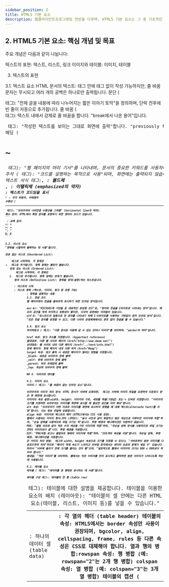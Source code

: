 ```yaml
---
sidebar_position: 2
title: HTML5 기본 요소
description: 웹클라이언트프로그래밍 전반을 다루며, HTML5 기본 요소는 그 중 기초적인 부분으로, HTML5의 기본 구조와 요소들을 소개합니다.
---
```


## 2. HTML5 기본 요소: 핵심 개념 및 목표

주요 개념은 다음과 같이 나뉩니다:

텍스트의 표현: 텍스트, 리스트, 링크
이미지와 테이블: 이미지, 테이블

3. 텍스트의 표현

3.1. 텍스트 요소
HTML 문서의 텍스트: <body> 태그 안에 태그 없이 작성 가능하지만, 줄 바꿈 문자는 무시되고 여러 개의 공백은 하나로만 출력됩니다.
문단 (<p> 태그): "전체 글을 내용에 따라 나누어지는 짧은 이야기 토막"을 정의하며, 단락 전후에 빈 줄이 자동으로 추가됩니다.
줄 바꿈 (<br> 태그): 텍스트 내에서 강제로 줄 바꿈을 합니다. "break에서 나온 용어"입니다.

<pre> 태그: "작성한 텍스트를 보이는 그대로 화면에 출력"합니다. "previously formatted text에서 나온 용어"입니다.
헤딩 (<h1>~<h6> 태그): "웹 페이지의 머리 기사"를 나타내며, 문서의 중요한 키워드를 사용자에게 보여줄 때 사용됩니다. 검색 엔진이 웹 페이지 내용을 색인화하는 데 활용합니다.
주석 (<!-- --> 태그): "코드를 설명하는 목적으로 사용"되며, 화면에는 출력되지 않습니다.
텍스트 서식 태그:<b>, <strong>: 볼드체
<i>, <em>: 이탤릭체 (emphasized의 약자)
<code>: 텍스트가 코드임을 표시
<sup>, <sub>: 각각 위첨자, 아래첨자
수평선 (<hr> 태그): "브라우저의 너비만큼 수평선을 그려줌" (horizontal line의 약자).
특수 문자: HTML에서 특정 문자를 표현하기 위한 엔티티 코드가 있습니다.
```
&nbsp;: 공백 문자
&lt;: <
&gt;: >
&quot;: "
&amp;: &
```

3.2. 리스트 요소
"항목을 나열하여 출력하는 데 사용"됩니다.

번호 없는 리스트 (Unordered List): <ul> 태그로 시작하며, 각 항목은 <li> 태그로 추가됩니다. 항목 앞에는 블릿이 붙습니다.
번호 있는 리스트 (Ordered List): <ol> 태그로 시작하며, 각 항목은 <li> 태그로 추가됩니다. 항목 앞에는 번호가 붙습니다.
정의 리스트 (Definition List): 항목을 정의(설명)하는 리스트입니다.
<dl>: 리스트의 시작
<dt>: 리스트 항목 (텍스트, 이미지, 링크 등 포함 가능)
<dd>: 항목을 설명하는 내용
3.3. 한글 코드
웹 페이지에서 한글을 올바르게 표시하기 위한 인코딩 방식입니다.

euc-kr: "KSC5601에 기반을 둔 대표적인 완성형 코드"로, "영어와 한글을 2바이트로 나타내는 방식"입니다. 메모리 공간을 적게 차지하고 호환성이 좋지만, 다국어 표현에는 어려움이 있습니다.
utf-8: "유니코드의 일종으로 한 문자를 나타내기 위해 1~4바이트를 사용하는 가변길이 문자 인코딩 방식"입니다. "모든 한글 문자를 표현할 수 있고, 다른 나라의 운영체제에서도 폰트 없이 한글을 볼 수 있습니다."

3.4. 링크 요소
하이퍼링크 (<a> 태그): "다른 문서로 이동해 갈 수 있는 단어나 이미지"를 의미하며, "anchor의 약자"입니다.

href 속성: 링크 주소를 지정합니다. (hypertext reference)
절대경로: 다른 웹 사이트 페이지 (href="http://www.daum.net/")
상대경로: 웹 사이트 내의 다른 페이지 (href="../text/info.html")
현재 페이지: 현재 페이지 내의 다른 위치 (href="#map")
target 속성: 링크 클릭 시 새로운 페이지가 열리는 방법을 지정합니다.
_blank: 새로운 브라우저 창에 출력
_self: 현재 브라우저 창에 출력
_parent: 부모 프레임에 출력
_top: 최상위 브라우저 창에 출력

## 4. 이미지와 테이블

4.1. 이미지 요소
이미지 (<img> 태그): "줄 바꿈이 없는 인라인 요소"입니다.

브라우저의 이미지 처리 방식: HTML 문서가 서버에 요청되면, <img> 태그는 서버에 이미지 파일을 요청하여 다운로드 받은 후 화면에 표시합니다.
이미지의 속성 설정:width, height: 이미지의 가로, 세로를 픽셀(기본값) 또는 % 단위로 지정합니다. "이미지의 크기를 지정하면 브라우저는 이미지를 화면에 표시할 때 필요한 공간을 미리 확보"합니다.
alt 속성: "브라우저가 어떤 이유로 이미지를 화면에 표시하지 못했을 때 대체 텍스트(alternate text)를 지정"합니다. 이는 정보 전달에 유용합니다.
align 속성: 이미지와 텍스트의 배치 (HTML5에서는 CSS 사용 권장).
웹에서 사용되는 이미지 형식:JPG (JPEG): "실사 사진과 같이 복잡하고 많은 색상으로 이루어진 이미지에 적합"하며, "손실 압축을 사용하므로 파일 크기는 작"습니다. 투명 배경과 애니메이션은 지원하지 않습니다.
PNG: "클립 아트와 같이 적은 수의 색상을 가진 이미지에 적합"하며, "무손실 압축 방식을 사용하므로 파일 크기는 JPEG 이미지보다 큼"니다. 투명 배경을 지원합니다.
GIF: "PNG처럼 로고나 클립아트 형태의 이미지에 적합"하며, "256개의 색상을 지원"합니다. 무손실 압축, 투명 배경, 애니메이션을 지원합니다.
큰 이미지 처리 방법: <img> 태그의 width, height 속성으로 크기를 지정할 수 있으나, "서버로부터 원본 이미지를 다운로드하여 처리"하므로 "페이지 적재 속도가 느려지고 모바일 장치에서는 데이터 요금의 문제가 생길 수" 있습니다. 따라서 "서버에 올리기 전에 크기를 줄이는 것이 좋"으며, "일반적으로 웹에서 이미지의 크기는 800 x 800보다 작아야 합니다."
썸네일: "작은 이미지"를 의미하며, 웹에서는 작은 이미지를 먼저 표시하고 클릭하면 원본 이미지가 나타나도록 하는 데 사용됩니다.

4.2. 테이블 요소
테이블 (<table> 태그): "데이터를 표 형태로 표시하는 데 사용"됩니다.

테이블 구성 태그:<tr>: 테이블의 한 행 (table row)
<td>: 하나의 데이터 셀 (table data)
<th>: 각 열의 헤더 (table header)
테이블의 속성: HTML5에서는 border 속성만 사용이 권장되며, bgcolor, align, cellspacing, frame, rules 등 다른 속성은 CSS로 대체해야 합니다.
열과 행의 병합:rowspan 속성: 행 병합 (예: rowspan="2"는 2개 행 병합)
colspan 속성: 열 병합 (예: colspan="3"는 3개 열 병합)
테이블의 캡션 (<caption> 태그): 테이블에 대한 설명을 제공합니다.
테이블을 이용한 요소의 배치 (레이아웃): "테이블의 셀 안에는 다른 HTML 요소(테이블, 리스트, 이미지 등)를 넣을 수 있습니다."
